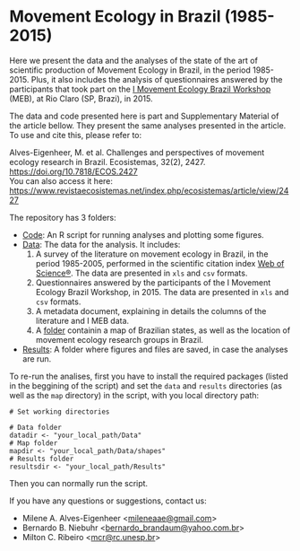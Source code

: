 # Movement Ecology in Brazil (1985-2015)

Here we present the data and the analyses of the state of the art of scientific production of Movement Ecology in Brazil, in the period 1985-2015. Plus, it also includes the analysis of questionnaires answered by the participants that took part on the [I Movement Ecology Brazil Workshop](http://www.leec.eco.br/en/meb.html) (MEB), at Rio Claro (SP, Brazi), in 2015.

The data and code presented here is part and Supplementary Material of the article bellow. They present the same analyses presented in the article. To use and cite this, please refer to:

Alves-Eigenheer, M. et al. Challenges and perspectives of movement ecology research in Brazil. Ecosistemas, 32(2), 2427. https://doi.org/10.7818/ECOS.2427  
You can also access it here: https://www.revistaecosistemas.net/index.php/ecosistemas/article/view/2427

The repository has 3 folders:
- [Code](https://github.com/LEEClab/Movement_Ecology_Brazil_1985-2015/tree/master/Code): An R script for running analyses and plotting some figures.
- [Data](https://github.com/LEEClab/Movement_Ecology_Brazil_1985-2015/tree/master/Data): The data for the analysis. It includes:
  1. A survey of the literature on movement ecology in Brazil, in the period 1985-2005, performed in the scientific citation index [Web of Science®](https://webofknowledge.com). The data are presented in `xls` and `csv` formats.
  2. Questionnaires answered by the participants of the I Movement Ecology Brazil Workshop, in 2015. The data are presented in `xls` and `csv` formats.
  3. A metadata document, explaining in details the columns of the literature and I MEB data.
  4. A [folder](https://github.com/LEEClab/Movement_Ecology_Brazil_1985-2015/tree/master/Data/shapes) containin a map of Brazilian states, as well as the location of movement ecology research groups in Brazil.
- [Results](https://github.com/LEEClab/Movement_Ecology_Brazil_1985-2015/tree/master/Results): A folder where figures and files are saved, in case the analyses are run.

To re-run the analises, first you have to install the required packages (listed in the beggining of the script) and set the `data` and `results` directories (as well as the `map` directory) in the script, with you local directory path:

```[r]
# Set working directories

# Data folder
datadir <- "your_local_path/Data"
# Map folder
mapdir <- "your_local_path/Data/shapes"
# Results folder
resultsdir <- "your_local_path/Results"
```

Then you can normally run the script.

If you have any questions or suggestions, contact us:  
+ Milene A. Alves-Eigenheer <<mileneaae@gmail.com>>  
+ Bernardo B. Niebuhr <<bernardo_brandaum@yahoo.com.br>>  
+ Milton C. Ribeiro <<mcr@rc.unesp.br>>
